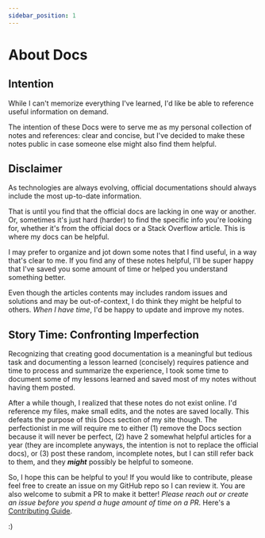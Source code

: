 ```yaml
---
sidebar_position: 1
---
```


# About Docs

## Intention

While I can't memorize everything I've learned, I'd like be able to reference useful information on demand.

The intention of these Docs were to serve me as my personal collection of notes and references: clear and concise, but I've decided to make these notes public in case someone else might also find them helpful.

## Disclaimer

As technologies are always evolving, official documentations should always include the most up-to-date information. 

That is until you find that the official docs are lacking in one way or another. Or, sometimes it's just hard (harder) to find the specific info you're looking for, whether it's from the official docs or a Stack Overflow article. This is where my docs can be helpful. 

I may prefer to organize and jot down some notes that I find useful, in a way that's clear to me. If you find any of these notes helpful, I'll be super happy that I've saved you some amount of time or helped you understand something better.

Even though the articles contents may includes random issues and solutions and may be out-of-context, I do think they might be helpful to others. *When I have time*, I'd be happy to update and improve my notes.

## Story Time: Confronting Imperfection

Recognizing that creating good documentation is a meaningful but tedious task and documenting a lesson learned (concisely) requires patience and time to process and summarize the experience, I took some time to document some of my lessons learned and saved most of my notes without having them posted.

After a while though, I realized that these notes do not exist online. I'd reference my files, make small edits, and the notes are saved locally. This defeats the purpose of this Docs section of my site though. The perfectionist in me will require me to either (1) remove the Docs section because it will never be perfect, (2) have 2 somewhat helpful articles for a year (they are incomplete anyways, the intention is not to replace the official docs), or (3) post these random, incomplete notes, but I can still refer back to them, and they __*might*__ possibly be helpful to someone.

So, I hope this can be helpful to you! If you would like to contribute, please feel free to create an issue on my GitHub repo so I can review it. You are also welcome to submit a PR to make it better! _Please reach out or create an issue before you spend a huge amount of time on a PR._ Here's a [Contributing Guide](https://github.com/yoyoyojoe/yoyoyojoe.github.io/blob/main/docs/CONTRIBUTING.md). 

:)